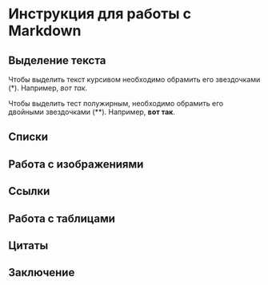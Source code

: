 # Инструкция для работы с Markdown

## Выделение текста

Чтобы выделить текст курсивом необходимо обрамить его звездочками (*). Например, *вот так*.

Чтобы выделить тест полужирным, необходимо обрамить его двойными звездочками (**). Например, **вот так**.

## Списки

## Работа с изображениями

## Ссылки

## Работа с таблицами

## Цитаты

## Заключение